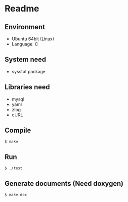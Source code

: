# Readme

## Environment
- Ubuntu 64bit (Linux)
- Language: C

## System need
- sysstat package

## Libraries need
- mysql
- yaml
- zlog
- cURL

## Compile
	$ make

## Run
    $ ./test

## Generate documents (Need doxygen)
	$ make doc